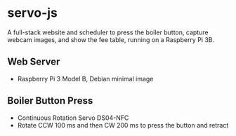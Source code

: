 # servo-js
A full-stack website and scheduler to press the boiler button, capture webcam images, and show the fee table, running on a Raspberry Pi 3B.

## Web Server
* Raspberry Pi 3 Model B, Debian minimal image
## Boiler Button Press
* Continuous Rotation Servo DS04-NFC
* Rotate CCW 100 ms and then CW 200 ms to press the button and retract
